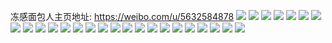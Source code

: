 冻感面包人主页地址: https://weibo.com/u/5632584878 
![](https://wx4.sinaimg.cn/mw2000/0069bKDcly1h8xejg16m3j30k00k07a6.jpg) 
![](https://wx4.sinaimg.cn/mw2000/0069bKDcly1h8xejfesqmj30zo0zo47z.jpg) 
![](https://wx4.sinaimg.cn/mw2000/0069bKDcly1h8xejgl8kvj316o1kwws4.jpg) 
![](https://wx4.sinaimg.cn/mw2000/0069bKDcly1h8xejh1vg2j30u00u0thw.jpg) 
![](https://wx4.sinaimg.cn/mw2000/0069bKDcly1h8p8astujyj30nj0thdk5.jpg) 
![](https://wx4.sinaimg.cn/mw2000/0069bKDcly1h8mgaoqh10j31410u0n80.jpg) 
![](https://wx4.sinaimg.cn/mw2000/0069bKDcly1h6z8lunqtmj30u00u0gq2.jpg) 
![](https://wx4.sinaimg.cn/mw2000/0069bKDcly1h6z8lv2umpj30u0180dgp.jpg) 
![](https://wx4.sinaimg.cn/mw2000/0069bKDcly1h6z8lvdvqpj30u0140n6p.jpg) 
![](https://wx4.sinaimg.cn/mw2000/0069bKDcly1h6z8lvob1oj30u00u0dl4.jpg) 
![](https://wx4.sinaimg.cn/mw2000/0069bKDcly1h6z8lvv2vmj30u00u0tcd.jpg) 
![](https://wx4.sinaimg.cn/mw2000/0069bKDcly1h6z8lw26rjj30u014042r.jpg) 
![](https://wx4.sinaimg.cn/mw2000/0069bKDcly1h6z8lw8jeaj30u00u074r.jpg) 
![](https://wx4.sinaimg.cn/mw2000/0069bKDcly1h6z8lwinhxj30u01aqtim.jpg) 
![](https://wx4.sinaimg.cn/mw2000/0069bKDcly1h6f6s5o6knj30u00u0jtv.jpg) 
![](https://wx4.sinaimg.cn/mw2000/0069bKDcly1h6f6s5v63pj30u01swjsj.jpg) 
![](https://wx4.sinaimg.cn/mw2000/0069bKDcly1h6f6ssekf8j30u00u0wjr.jpg) 
![](https://wx4.sinaimg.cn/mw2000/0069bKDcly1h6f6s5hqj1j30gs0gsq36.jpg) 
![](https://wx4.sinaimg.cn/mw2000/0069bKDcly1h6f6svh8c9j30u01sxgs8.jpg) 
![](https://wx4.sinaimg.cn/mw2000/0069bKDcly1h67i88qx9pj30u0140k19.jpg) 
![](https://wx4.sinaimg.cn/mw2000/0069bKDcly1h67i8or5j0j30pq0fat91.jpg) 
![](https://wx4.sinaimg.cn/mw2000/0069bKDcly1h5skjt5jqtj30u01hc7j3.jpg) 
![](https://wx4.sinaimg.cn/mw2000/0069bKDcly1h5skjswqxgj30zo256gy6.jpg) 
![](https://wx4.sinaimg.cn/mw2000/0069bKDcly1h5skjuokv4j30u01hc7lt.jpg) 
![](https://wx4.sinaimg.cn/mw2000/0069bKDcly1h5skjuvkgzj30u01hctiz.jpg) 
![](https://wx4.sinaimg.cn/mw2000/0069bKDcly1h5kcux38lcj30u0140n1j.jpg) 
